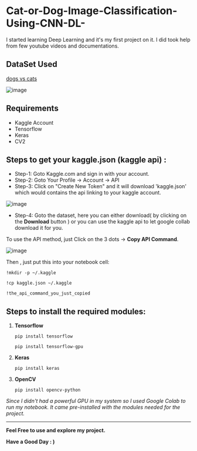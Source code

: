# Cat-or-Dog-Image-Classification-Using-CNN-DL-

I started learning Deep Learning and it's my first project on it. I did took help from few youtube videos and documentations.

## DataSet Used

[dogs vs cats](https://https://www.kaggle.com/datasets/salader/dogs-vs-cats) 

![image](https://github.com/pat3rmars/Cat-or-Dog-Image-Classification-Using-CNN-DL-/assets/123369753/d581f2cc-af80-4d65-ae52-947c51132481)

## Requirements

* Kaggle Account
* Tensorflow
* Keras
* CV2

## Steps to get your kaggle.json (kaggle api) :

* Step-1: Goto Kaggle.com and sign in with your account.
* Step-2: Goto Your Profile -> Account -> API
* Step-3: Click on "Create New Token" and it will download 'kaggle.json'   which would contains the api linking to your kaggle account.

![image](https://github.com/pat3rmars/Cat-or-Dog-Image-Classification-Using-CNN-DL-/assets/123369753/963b3033-e796-4959-9bfc-b5332dadb208)


* Step-4: Goto the dataset, here you can either download( by clicking on the **Download** button ) or you can use the kaggle api to let google collab download it for you.

To use the API method, just Click on the 3 dots -> **Copy API Command**.

![image](https://github.com/pat3rmars/Cat-or-Dog-Image-Classification-Using-CNN-DL-/assets/123369753/1d3cb74a-26ef-4e2c-837d-55a992bf69c1)


Then , just put this into your notebook cell:

```
!mkdir -p ~/.kaggle

!cp kaggle.json ~/.kaggle

!the_api_command_you_just_copied
```

## Steps to install the required modules:

1. **Tensorflow**

    ```
    pip install tensorflow

    ```
    ```
    pip install tensorflow-gpu
    ```

2. **Keras**

    ```
    pip install keras
    ```
3. **OpenCV**

    ```
    pip install opencv-python

    ```
*Since I didn't had a powerful GPU in my system so I used Google Colab to run my notebook. It came pre-installed with the modules needed for the project.*

---


**Feel Free to use and explore my project.**

**Have a Good Day : )**
